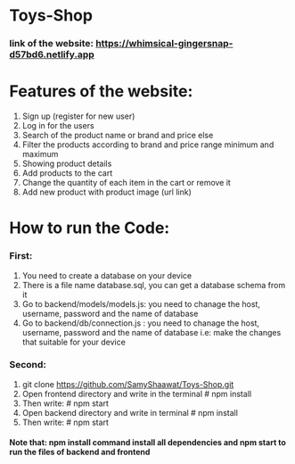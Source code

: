 # Toys-Shop
### link of the website: https://whimsical-gingersnap-d57bd6.netlify.app

# Features of the website:
1.	Sign up (register for new user)
2.	Log in for the users
3.	Search of the product name or brand and price else
4.	Filter the products according to brand and price range minimum and maximum
5.	Showing product details 
6.	Add products to the cart
7.	Change the quantity of each item in the cart or remove it
8.	Add new product with product image (url link)


# How to run the Code: 
### First:
  1. You need to create a database on your device 
  2. There is a file name database.sql, you can get a database schema from it
  3. Go to backend/models/models.js: you need to chanage the host, username, password and the name of database
  4. Go to backend/db/connection.js : you need to chanage the host, username, password and the name of database
i.e:  make the changes that suitable for your device 


### Second:
  1. git clone https://github.com/SamyShaawat/Toys-Shop.git
  2. Open frontend directory and write in the terminal # npm install 
  3. Then write: # npm start 
  4. Open backend directory and write in terminal # npm install 
  5. Then write: # npm start  
#### Note that: npm install command install  all dependencies and npm start to run the files of backend and frontend







